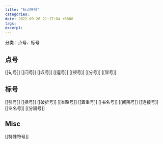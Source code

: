```yaml
---
title: "标点符号"
categories: 
date: 2022-09-26 21:17:04 +0800
tags: 
excerpt: 
---
```





分类：点号、标号


## 点号

[[句号]]
[[问号]]
[[叹号]]
[[逗号]]
[[顿号]]
[[分号]]
[[冒号]]




## 标号
[[引号]]
[[括号]]
[[破折号]]
[[省略号]]
[[着重号]]
[[书名号]]
[[间隔号]]
[[连接号]]
[[专名号]]
[[分隔号]]



## Misc



[[特殊符号]]



